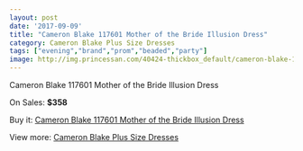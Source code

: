 ```yaml
---
layout: post
date: '2017-09-09'
title: "Cameron Blake 117601 Mother of the Bride Illusion Dress"
category: Cameron Blake Plus Size Dresses
tags: ["evening","brand","prom","beaded","party"]
image: http://img.princessan.com/40424-thickbox_default/cameron-blake-117601-mother-of-the-bride-illusion-dress.jpg
---
```

Cameron Blake 117601 Mother of the Bride Illusion Dress

On Sales: **$358**
<a href="https://www.princessan.com/en/cameron-blake-plus-size-dresses/18926-cameron-blake-117601-mother-of-the-bride-illusion-dress.html"><amp-img layout="responsive" width="600" height="600" src="//img.princessan.com/40424-thickbox_default/cameron-blake-117601-mother-of-the-bride-illusion-dress.jpg" alt="Cameron Blake 117601 Mother of the Bride Illusion Dress 0" /></a>
<a href="https://www.princessan.com/en/cameron-blake-plus-size-dresses/18926-cameron-blake-117601-mother-of-the-bride-illusion-dress.html"><amp-img layout="responsive" width="600" height="600" src="//img.princessan.com/40427-thickbox_default/cameron-blake-117601-mother-of-the-bride-illusion-dress.jpg" alt="Cameron Blake 117601 Mother of the Bride Illusion Dress 1" /></a>
<a href="https://www.princessan.com/en/cameron-blake-plus-size-dresses/18926-cameron-blake-117601-mother-of-the-bride-illusion-dress.html"><amp-img layout="responsive" width="600" height="600" src="//img.princessan.com/40426-thickbox_default/cameron-blake-117601-mother-of-the-bride-illusion-dress.jpg" alt="Cameron Blake 117601 Mother of the Bride Illusion Dress 2" /></a>
<a href="https://www.princessan.com/en/cameron-blake-plus-size-dresses/18926-cameron-blake-117601-mother-of-the-bride-illusion-dress.html"><amp-img layout="responsive" width="600" height="600" src="//img.princessan.com/40425-thickbox_default/cameron-blake-117601-mother-of-the-bride-illusion-dress.jpg" alt="Cameron Blake 117601 Mother of the Bride Illusion Dress 3" /></a>

Buy it: [Cameron Blake 117601 Mother of the Bride Illusion Dress](https://www.princessan.com/en/cameron-blake-plus-size-dresses/18926-cameron-blake-117601-mother-of-the-bride-illusion-dress.html "Cameron Blake 117601 Mother of the Bride Illusion Dress")

View more: [Cameron Blake Plus Size Dresses](https://www.princessan.com/en/178-cameron-blake-plus-size-dresses "Cameron Blake Plus Size Dresses")